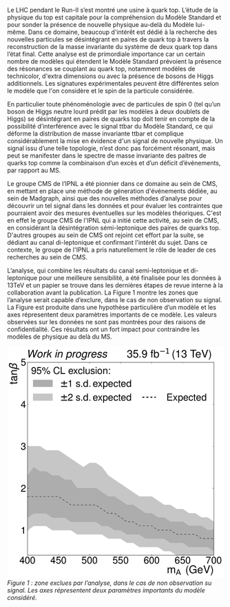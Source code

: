 Le LHC pendant le Run-II s’est montré une usine à quark top. L’étude de la physique du top est capitale pour la compréhension du Modèle Standard et pour sonder la présence de nouvelle physique au-delà du Modèle lui-même. Dans ce domaine, beaucoup d'intérêt est dédié à la recherche des nouvelles particules se désintégrant en paires de quark top à travers la reconstruction de la masse invariante du système de deux quark top dans l’état final.
Cette analyse est de primordiale importance car un certain nombre de modèles qui étendent le Modèle Standard prévoient la présence des résonances se couplant au quark top, notamment modèles de technicolor, d'extra dimensions ou avec la présence de bosons de Higgs additionnels. Les signatures expérimentales peuvent être différentes selon le modèle que l'on considère et le spin de la particule considérée. 

En particulier toute phénoménologie avec de particules de spin 0 (tel qu’un boson de Higgs neutre lourd prédit par les modèles à deux doublets de Higgs) se désintégrant en paires de quarks top doit tenir en compte de la possibilité d’interférence avec le signal ttbar du Modèle Standard, ce qui déforme la distribution de masse invariante ttbar et complique considérablement la mise en évidence d'un signal de nouvelle physique. Un signal issu d’une telle topologie, n’est donc pas forcément résonant, mais peut se manifester dans le spectre de masse invariante des paitres de quarks top comme la combinaison d’un excès et d’un déficit d’événements, par rapport au MS. 

Le groupe CMS de l’IPNL a été pionnier dans ce domaine au sein de CMS, en mettant en place une méthode de géneration d'événements dédiée, au sein de Madgraph, ainsi que des nouvelles méthodes d’analyse pour découvrir un tel signal dans les données et pour évaluer les contraintes que pourraient avoir des mesures éventuelles sur les modèles théoriques. C'est en effet le groupe CMS de l'IPNL qui a initié cette activité, au sein de CMS, en considérant la désintégration sémi-leptonique des paires de quarks top. D'autres groupes au sein de CMS ont rejoint cet effort par la suite, se dédiant au canal di-leptonique et confirmant l'intérêt du sujet. Dans ce contexte, le groupe de l'IPNL a pris naturellement le rôle de leader de ces recherches au sein de CMS.

L’analyse, qui combine les résultats du canal semi-leptonique et di-leptonique pour une meilleure sensibilité, a été finalisée pour les données à 13TeV et un papier se trouve dans les dernières étapes de revue interne à la collaboration avant la publication. La Figure 1 montre les zones que l’analyse serait capable d’exclure, dans le cas de non observation su signal. La Figure est produite dans une hypothèse particulière d’un modèle et les axes répresentent deux paramètres importants de ce modèle. Les valeurs observées sur les données ne sont pas montrées pour des raisons de confidentialité. Ces résultats ont un fort impact pour contraindre les modèles de physique au delà du MS. 

![Figures/top/hmssm_exclusion](Figures/top/hmssm_exclusion.png)
*Figure 1 : zone exclues par l’analyse, dans le cas de non observation su signal. Les axes répresentent deux paramètres importants du modèle considéré.*
